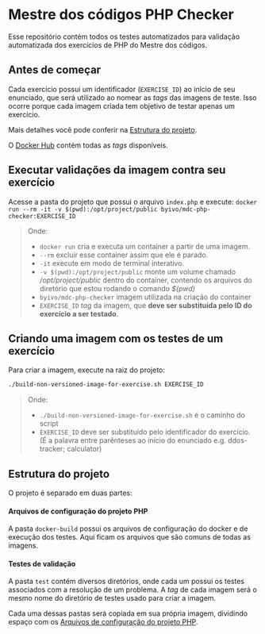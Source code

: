 # Mestre dos códigos PHP Checker
Esse repositório contém todos os testes automatizados para validação automatizada dos exercícios de PHP do Mestre dos códigos.

## Antes de começar
Cada exercício possui um identificador (`EXERCISE_ID`) ao início de seu enunciado, que será utilizado ao nomear as *tags* das imagens de teste.
Isso ocorre porque cada imagem criada tem objetivo de testar apenas um exercício.

Mais detalhes você pode conferir na [Estrutura do projeto](#estrutura-do-projeto).

O [Docker Hub](https://hub.docker.com/repository/docker/byivo/mdc-php-checker) contém todas as *tags* disponíveis.



## Executar validações da imagem contra seu exercício

Acesse a pasta do projeto que possui o arquivo `index.php` e execute:
`docker run --rm -it -v $(pwd):/opt/project/public byivo/mdc-php-checker:EXERCISE_ID`

> Onde:
>* `docker run` cria e executa um container a partir de uma imagem.
>* `--rm` excluir esse container assim que ele é parado.
>* `-it` execute em modo de terminal interativo.
>* `-v $(pwd):/opt/project/public` monte um volume chamado */opt/project/public* dentro do container, contendo os arquivos do diretório que estou rodando o comando *$(pwd)* 
>* `byivo/mdc-php-checker` imagem utilizada na criação do container
>* `EXERCISE_ID` *tag* da imagem, que **deve ser substituída pelo ID do exercício a ser testado**.



## Criando uma imagem com os testes de um exercício 

Para criar a imagem, execute na raiz do projeto:
```sh
./build-non-versioned-image-for-exercise.sh EXERCISE_ID
```
> Onde: 
>*  `./build-non-versioned-image-for-exercise.sh` é o caminho do script
>* `EXERCISE_ID` deve ser substituído pelo identificador do exercício. (É a palavra entre parênteses ao início do enunciado e.g. ddos-tracker; calculator)



## Estrutura do projeto

O projeto é separado em duas partes:

#### Arquivos de configuração do projeto PHP

A pasta `docker-build` possui os arquivos de configuração do docker e de execução dos testes.
Aqui ficam os arquivos que são comuns de todas as imagens.

#### Testes de validação

A pasta `test` contém diversos diretórios, onde cada um possui os testes associados com a resolução de um problema. 
A *tag* de cada imagem será o mesmo nome do diretório de testes usado para criar a imagem.

Cada uma dessas pastas será copiada em sua própria imagem, dividindo espaço com os [Arquivos de configuração do projeto PHP](#arquivos-de-configurao-do-projeto-php).
